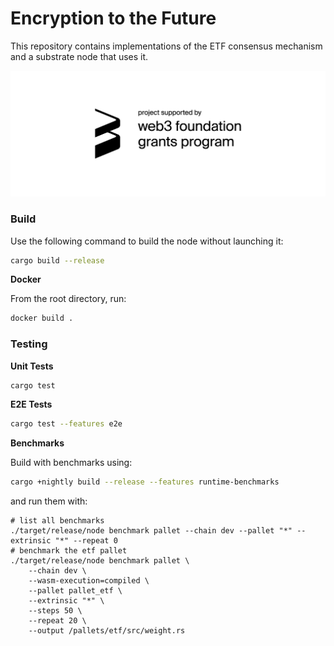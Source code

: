 # Encryption to the Future

This repository contains implementations of the ETF consensus mechanism and a substrate node that uses it.

<picture>
  <source media="(prefers-color-scheme: dark)" srcset="./resources/web3%20foundation_grants_badge_white.png">
  <img alt="This project is funded by the Web3 Foundation Grants Program" src="./resources/web3%20foundation_grants_badge_black.png">
</picture>


### Build

Use the following command to build the node without launching it:

```sh
cargo build --release
```

**Docker**

From the root directory, run:

``` sh
docker build .
```

### Testing

**Unit Tests**

``` sh
cargo test
```

**E2E Tests**

``` sh
cargo test --features e2e
```

**Benchmarks**

Build with benchmarks using:
``` sh
cargo +nightly build --release --features runtime-benchmarks
```

and run them with:
``` 
# list all benchmarks
./target/release/node benchmark pallet --chain dev --pallet "*" --extrinsic "*" --repeat 0
# benchmark the etf pallet
./target/release/node benchmark pallet \
    --chain dev \
    --wasm-execution=compiled \
    --pallet pallet_etf \
    --extrinsic "*" \
    --steps 50 \
    --repeat 20 \
    --output /pallets/etf/src/weight.rs
```